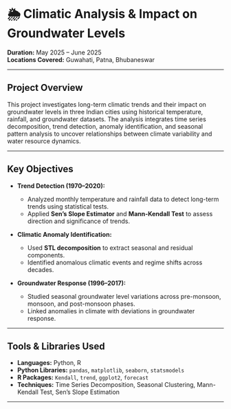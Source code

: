 # 🌦️ Climatic Analysis & Impact on Groundwater Levels

**Duration:** May 2025 – June 2025  
**Locations Covered:** Guwahati, Patna, Bhubaneswar

---

## Project Overview

This project investigates long-term climatic trends and their impact on groundwater levels in three Indian cities using historical temperature, rainfall, and groundwater datasets. The analysis integrates time series decomposition, trend detection, anomaly identification, and seasonal pattern analysis to uncover relationships between climate variability and water resource dynamics.

---

## Key Objectives

- **Trend Detection (1970–2020):**  
  - Analyzed monthly temperature and rainfall data to detect long-term trends using statistical tests.  
  - Applied **Sen’s Slope Estimator** and **Mann-Kendall Test** to assess direction and significance of trends.

- **Climatic Anomaly Identification:**  
  - Used **STL decomposition** to extract seasonal and residual components.  
  - Identified anomalous climatic events and regime shifts across decades.

- **Groundwater Response (1996–2017):**  
  - Studied seasonal groundwater level variations across pre-monsoon, monsoon, and post-monsoon phases.  
  - Linked anomalies in climate with deviations in groundwater response.

---

## Tools & Libraries Used

- **Languages:** Python, R  
- **Python Libraries:** `pandas`, `matplotlib`, `seaborn`, `statsmodels`  
- **R Packages:** `Kendall`, `trend`, `ggplot2`, `forecast`  
- **Techniques:** Time Series Decomposition, Seasonal Clustering, Mann-Kendall Test, Sen’s Slope Estimation

---

